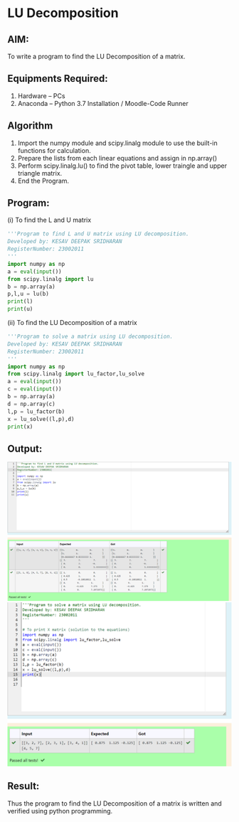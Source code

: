 # LU Decomposition 

## AIM:
To write a program to find the LU Decomposition of a matrix.

## Equipments Required:
1. Hardware – PCs
2. Anaconda – Python 3.7 Installation / Moodle-Code Runner

## Algorithm
1. Import the numpy module and scipy.linalg module to use the built-in functions for calculation.
2. Prepare the lists from each linear equations and assign in np.array()
3. Perform scipy.linalg.lu() to find the pivot table, lower traingle and upper triangle matrix.
4. End the Program.

## Program:
(i) To find the L and U matrix
```python
'''Program to find L and U matrix using LU decomposition.
Developed by: KESAV DEEPAK SRIDHARAN
RegisterNumber: 23002011
'''
import numpy as np
a = eval(input())
from scipy.linalg import lu
b = np.array(a)
p,l,u = lu(b)
print(l)
print(u)
```
(ii) To find the LU Decomposition of a matrix
```python
'''Program to solve a matrix using LU decomposition.
Developed by: KESAV DEEPAK SRIDHARAN
RegisterNumber: 23002011
'''
import numpy as np
from scipy.linalg import lu_factor,lu_solve
a = eval(input())
c = eval(input())
b = np.array(a)
d = np.array(c)
l,p = lu_factor(b)
x = lu_solve((l,p),d)
print(x)
```

## Output:
![lu decomposition](out5.png)
![lu_decomposition](out4.png)

## Result:
Thus the program to find the LU Decomposition of a matrix is written and verified using python programming.

